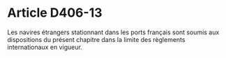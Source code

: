 # Article D406-13

Les navires étrangers stationnant dans les ports français sont soumis aux dispositions du présent chapitre dans la limite des règlements internationaux en vigueur.